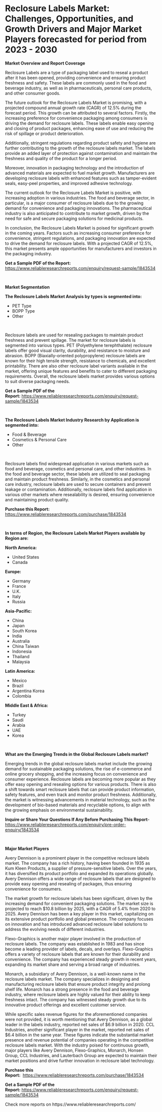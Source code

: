 <p><h1>Reclosure Labels Market: Challenges, Opportunities, and Growth Drivers and Major Market Players forecasted for period from 2023 - 2030</h1></p><p><strong>Market Overview and Report Coverage</strong></p>
<p><p>Reclosure Labels are a type of packaging label used to reseal a product after it has been opened, providing convenience and ensuring product freshness and safety. These labels are commonly used in the food and beverage industry, as well as in pharmaceuticals, personal care products, and other consumer goods.</p><p>The future outlook for the Reclosure Labels Market is promising, with a projected compound annual growth rate (CAGR) of 12.5% during the forecast period. This growth can be attributed to several factors. Firstly, the increasing preference for convenience packaging among consumers is driving the demand for reclosure labels. These labels enable easy opening and closing of product packages, enhancing ease of use and reducing the risk of spillage or product deterioration.</p><p>Additionally, stringent regulations regarding product safety and hygiene are further contributing to the growth of the reclosure labels market. The labels provide an added layer of protection against contamination and maintain the freshness and quality of the product for a longer period.</p><p>Moreover, innovation in packaging technology and the introduction of advanced materials are expected to fuel market growth. Manufacturers are developing reclosure labels with enhanced features such as tamper-evident seals, easy-peel properties, and improved adhesive technology.</p><p>The current outlook for the Reclosure Labels Market is positive, with increasing adoption in various industries. The food and beverage sector, in particular, is a major consumer of reclosure labels due to the growing demand for convenience and packaging innovations. The pharmaceutical industry is also anticipated to contribute to market growth, driven by the need for safe and secure packaging solutions for medicinal products.</p><p>In conclusion, the Reclosure Labels Market is poised for significant growth in the coming years. Factors such as increasing consumer preference for convenience, stringent regulations, and packaging innovation are expected to drive the demand for reclosure labels. With a projected CAGR of 12.5%, this market presents ample opportunities for manufacturers and investors in the packaging industry.</p></p>
<p><strong>Get a Sample PDF of the Report:</strong> <a href="https://www.reliableresearchreports.com/enquiry/request-sample/1843534">https://www.reliableresearchreports.com/enquiry/request-sample/1843534</a></p>
<p>&nbsp;</p>
<p><strong>Market Segmentation</strong></p>
<p><strong>The Reclosure Labels Market Analysis by types is segmented into:</strong></p>
<p><ul><li>PET Type</li><li>BOPP Type</li><li>Other</li></ul></p>
<p>&nbsp;</p>
<p><p>Reclosure labels are used for resealing packages to maintain product freshness and prevent spillage. The market for reclosure labels is segmented into various types. PET (Polyethylene terephthalate) reclosure labels offer good visual clarity, durability, and resistance to moisture and abrasion. BOPP (Biaxially-oriented polypropylene) reclosure labels are known for their high tensile strength, resistance to chemicals, and excellent printability. There are also other reclosure label variants available in the market, offering unique features and benefits to cater to different packaging requirements. Overall, the reclosure labels market provides various options to suit diverse packaging needs.</p></p>
<p><strong>Get a Sample PDF of the Report:</strong>&nbsp;<a href="https://www.reliableresearchreports.com/enquiry/request-sample/1843534">https://www.reliableresearchreports.com/enquiry/request-sample/1843534</a></p>
<p>&nbsp;</p>
<p><strong>The Reclosure Labels Market Industry Research by Application is segmented into:</strong></p>
<p><ul><li>Food & Beverage</li><li>Cosmetics & Personal Care</li><li>Other</li></ul></p>
<p>&nbsp;</p>
<p><p>Reclosure labels find widespread application in various markets such as food and beverage, cosmetics and personal care, and other industries. In the food and beverage sector, these labels are utilized to seal packaging and maintain product freshness. Similarly, in the cosmetics and personal care industry, reclosure labels are used to secure containers and prevent leakage or contamination. Additionally, reclosure labels find application in various other markets where resealability is desired, ensuring convenience and maintaining product quality.</p></p>
<p><strong>Purchase this Report:</strong>&nbsp; <a href="https://www.reliableresearchreports.com/purchase/1843534">https://www.reliableresearchreports.com/purchase/1843534</a></p>
<p>&nbsp;</p>
<p><strong>In terms of Region, the Reclosure Labels Market Players available by Region are:</strong></p>
<p>
    <p> <strong> North America: </strong>
        <ul>
            <li>United States</li>
            <li>Canada</li>
        </ul>
        </p> 
    <p> <strong> Europe: </strong>
        <ul>
            <li>Germany</li>
            <li>France</li>
            <li>U.K.</li>
            <li>Italy</li>
            <li>Russia</li>
        </ul>
        </p> 
    <p> <strong> Asia-Pacific: </strong>
        <ul>
            <li>China</li>
            <li>Japan</li>
            <li>South Korea</li>
            <li>India</li>
            <li>Australia</li>
            <li>China Taiwan</li>
            <li>Indonesia</li>
            <li>Thailand</li>
            <li>Malaysia</li>
        </ul>
        </p> 
    <p> <strong> Latin America: </strong>
        <ul>
            <li>Mexico</li>
            <li>Brazil</li>
            <li>Argentina Korea</li>
            <li>Colombia</li>
        </ul>
        </p> 
    <p> <strong> Middle East & Africa: </strong>
        <ul>
            <li>Turkey</li>
            <li>Saudi</li>
            <li>Arabia</li>
            <li>UAE</li>
            <li>Korea</li>
        </ul>
    </p>
    </p>
<p>&nbsp;</p>
<p><strong>What are the Emerging Trends in the Global Reclosure Labels market?</strong></p>
<p><p>Emerging trends in the global reclosure labels market include the growing demand for sustainable packaging solutions, the rise of e-commerce and online grocery shopping, and the increasing focus on convenience and consumer experience. Reclosure labels are becoming more popular as they offer easy opening and resealing options for various products. There is also a shift towards smart reclosure labels that can provide product information, safety features, and even track and monitor product freshness. Additionally, the market is witnessing advancements in material technology, such as the development of bio-based materials and recyclable options, to align with the growing emphasis on environmental sustainability.</p></p>
<p><strong>Inquire or Share Your Questions If Any Before Purchasing This Report</strong>- <a href="https://www.reliableresearchreports.com/enquiry/pre-order-enquiry/1843534">https://www.reliableresearchreports.com/enquiry/pre-order-enquiry/1843534</a></p>
<p>&nbsp;</p>
<p><strong>Major Market Players</strong></p>
<p><p>Avery Dennison is a prominent player in the competitive reclosure labels market. The company has a rich history, having been founded in 1935 as Kum Kleen Products, a supplier of pressure-sensitive labels. Over the years, it has diversified its product portfolio and expanded its operations globally. Avery Dennison offers a wide range of reclosure labels that are designed to provide easy opening and resealing of packages, thus ensuring convenience for consumers.</p><p>The market growth for reclosure labels has been significant, driven by the increasing demand for convenient packaging solutions. The market size is projected to reach $10.8 billion by 2025, with a CAGR of 5.4% from 2020 to 2025. Avery Dennison has been a key player in this market, capitalizing on its extensive product portfolio and global presence. The company focuses on innovation and has introduced advanced reclosure label solutions to address the evolving needs of different industries.</p><p>Flexo-Graphics is another major player involved in the production of reclosure labels. The company was established in 1983 and has since become a leading provider of labels, decals, and overlays. Flexo-Graphics offers a variety of reclosure labels that are known for their durability and convenience. The company has experienced steady growth in recent years, expanding its market share and serving a broad range of industries.</p><p>Monarch, a subsidiary of Avery Dennison, is a well-known name in the reclosure labels market. The company specializes in designing and manufacturing reclosure labels that ensure product integrity and prolong shelf life. Monarch has a strong presence in the food and beverage industry, where reclosure labels are highly valued for their ability to keep freshness intact. The company has witnessed steady growth due to its innovative product offerings and excellent customer service.</p><p>While specific sales revenue figures for the aforementioned companies were not provided, it is worth mentioning that Avery Dennison, as a global leader in the labels industry, reported net sales of $6.9 billion in 2020. CCL Industries, another significant player in the market, reported net sales of $6.4 billion in the same year. These figures indicate the substantial market presence and revenue potential of companies operating in the competitive reclosure labels market. With the industry poised for continuous growth, major players like Avery Dennison, Flexo-Graphics, Monarch, Honsen Group, CCL Industries, and Lauterbach Group are expected to maintain their market positions and drive further innovation in reclosure label technology.</p></p>
<p><strong>Purchase this Report:</strong>&nbsp;&nbsp;<a href="https://www.reliableresearchreports.com/purchase/1843534">https://www.reliableresearchreports.com/purchase/1843534</a></p>
<p></p>
<p><strong>Get a Sample PDF of the Report:</strong>&nbsp;<a href="https://www.reliableresearchreports.com/enquiry/request-sample/1843534">https://www.reliableresearchreports.com/enquiry/request-sample/1843534</a></p>
<p>Check more reports on https://www.reliableresearchreports.com/</p>